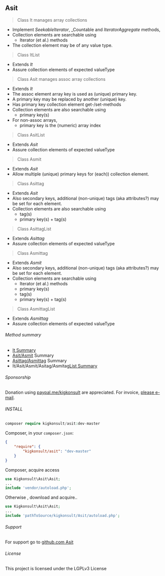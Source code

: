 [comment]: # (This file is part of Asit, manages array collections. Copyright 2020 Kjell-Inge Gustafsson, kigkonsult, All rights reserved, licence LGPL 3.0)

## Asit

> Class It manages array collections
* Implement _SeekableIterator_, _Countable and _IteratorAggregate_ methods,
* Collection elements are searchable using
  * Iterator (et al.) methods
* The collection element may be of any value type.

>Class ItList
* Extends _It_
* Assure collection elements of expected valueType 

> Class Asit manages assoc array collections
* Extends _It_ 
* The assoc element array key is used as (unique) primary key.
* A primary key may be replaced by another (unique) key.
* Has primary key collection element get-/set-methods
* Collection elements are also searchable using
  * primary key(s)
* For non-assoc arrays,
  * primary key is the (numeric) array index

>Class AsitList
* Extends _Asit_
* Assure collection elements of expected valueType
 
> Class Asmit
* Extends _Asit_
* Allow multiple (unique) primary keys for (each)) collection element.

>Class Asittag
* Extends _Asit_
* Also secondary keys, additional (non-unique) tags (aka attributes?) may be set for each element.
* Collection elements are also searchable using
  * tag(s)
  * primary key(s) + tag(s)

>Class AsittagList
* Extends _Asittag_
* Assure collection elements of expected valueType 

>Class Asmittag
* Extends _Asmit_
* Also secondary keys, additional (non-unique) tags (aka attributes?) may be set for each element.
* Collection elements are searchable using
  * Iterator (et al.) methods
  * primary key(s)
  * tag(s)
  * primary key(s) + tag(s)

>Class AsmittagList
* Extends _Asmittag_
* Assure collection elements of expected valueType 

###### Method summary
* [It Summary] 
* [Asit/Asmit] Summary 
* [Asittag/Asmittag] Summary
* It/Asit/Asmit/Asitag/Asmitag[List Summary]

###### Sponsorship

Donation using <a href="https://paypal.me/kigkonsult?locale.x=en_US" rel="nofollow">paypal.me/kigkonsult</a> are appreciated. 
For invoice, <a href="mailto:ical@kigkonsult.se">please e-mail</a>.

###### INSTALL

``` php
composer require kigkonsult/asit:dev-master
```

Composer, in your `composer.json`:

``` json
{
    "require": {
        "kigkonsult/asit": "dev-master"
    }
}
```

Composer, acquire access
``` php
use Kigkonsult\Asit\Asit;
...
include 'vendor/autoload.php';
```

Otherwise , download and acquire..

``` php
use Kigkonsult\Asit\Asit;
...
include 'pathToSource/kigkonsult/Asit/autoload.php';
```


###### Support

For support go to [github.com Asit]


###### License

This project is licensed under the LGPLv3 License


[Asit/Asmit]:docs/AsitSummary.md
[Asittag/Asmittag]:docs/AsittagSummary.md
[Composer]:https://getcomposer.org/
[github.com Asit]:https://github.com/iCalcreator/Asit
[It Summary]:docs/ItSummary.md
[List Summary]:docs/ListSummary.md
